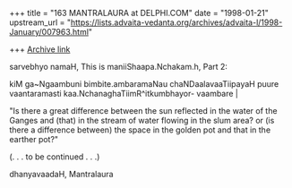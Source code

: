 +++
title = "163 MANTRALAURA at DELPHI.COM"
date = "1998-01-21"
upstream_url = "https://lists.advaita-vedanta.org/archives/advaita-l/1998-January/007963.html"

+++
[Archive link](https://lists.advaita-vedanta.org/archives/advaita-l/1998-January/007963.html)

sarvebhyo namaH,
  This is maniiShaapa.Nchakam.h, Part 2:


  kiM ga~Ngaambuni bimbite.ambaramaNau
chaNDaalavaaTiipayaH
  puure vaantaramasti kaa.NchanaghaTiimR^itkumbhayor-
vaambare |


  "Is there a great difference between the sun
reflected in the water of the Ganges and (that)
in the stream of water flowing in the slum area?
or (is there a difference between) the space in
the golden pot and that in the earther pot?"


(. . . to be continued . . .)


dhanyavaadaH,
  Mantralaura

